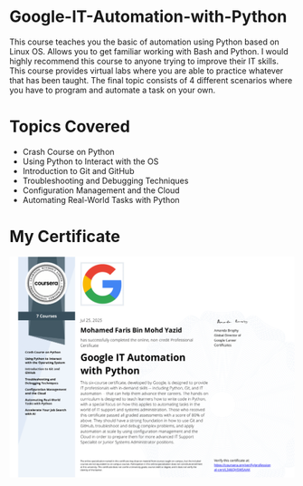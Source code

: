 # Google-IT-Automation-with-Python
This course teaches you the basic of automation using Python based on Linux OS. Allows you to get familiar working with Bash and Python. I would highly recommend this course to anyone trying to improve their IT skills. This course provides virtual labs where you are able to practice whatever that has been taught. The final topic consists of 4 different scenarios where you have to program and automate a task on your own. 

# Topics Covered
- Crash Course on Python
- Using Python to Interact with the OS
- Introduction to Git and GitHub
- Troubleshooting and Debugging Techniques
- Configuration Management and the Cloud
- Automating Real-World Tasks with Python

# My Certificate
![Cert](Google_IT_Automation-1.png)
